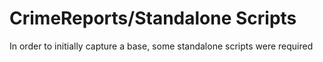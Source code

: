 # CrimeReports/Standalone Scripts
In order to initially capture a base, some standalone scripts were required
